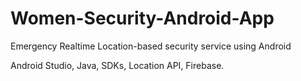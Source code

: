 # Women-Security-Android-App
Emergency Realtime Location-based security service using Android

Android Studio, Java, SDKs, Location API, Firebase.
